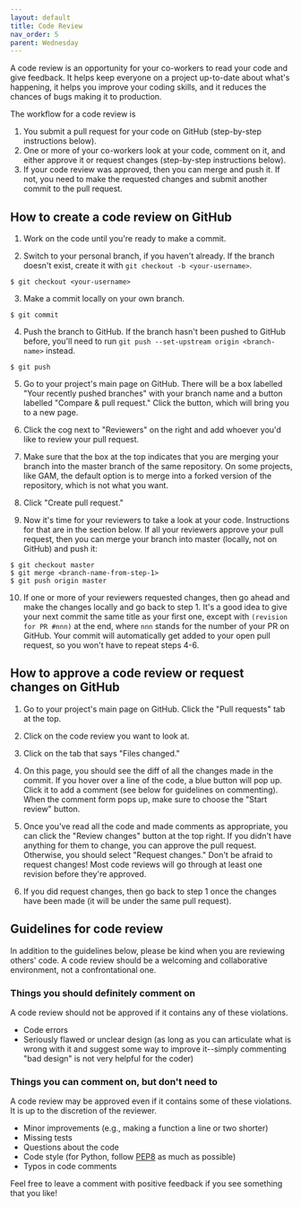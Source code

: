 ```yaml
---
layout: default
title: Code Review
nav_order: 5
parent: Wednesday 
---
```


A code review is an opportunity for your co-workers to read your code and give feedback. It helps keep everyone on a project up-to-date about what's happening, it helps you improve your coding skills, and it reduces the chances of bugs making it to production.

The workflow for a code review is

1. You submit a pull request for your code on GitHub (step-by-step instructions below).
2. One or more of your co-workers look at your code, comment on it, and either approve it or request changes (step-by-step instructions below).
3. If your code review was approved, then you can merge and push it. If not, you need to make the requested changes and submit another commit to the pull request.

## How to create a code review on GitHub

1. Work on the code until you're ready to make a commit.

2. Switch to your personal branch, if you haven't already. If the branch doesn't exist, create it with `git checkout -b <your-username>`.
```
$ git checkout <your-username>
```

3. Make a commit locally on your own branch.
```
$ git commit
```

4. Push the branch to GitHub. If the branch hasn't been pushed to GitHub before, you'll need to run `git push --set-upstream origin <branch-name>` instead.
```
$ git push
```

5. Go to your project's main page on GitHub. There will be a box labelled "Your recently pushed branches" with your branch name and a button labelled "Compare & pull request." Click the button, which will bring you to a new page.

6. Click the cog next to "Reviewers" on the right and add whoever you'd like to review your pull request.

7. Make sure that the box at the top indicates that you are merging your branch into the master branch of the same repository. On some projects, like GAM, the default option is to merge into a forked version of the repository, which is not what you want.

8. Click "Create pull request."

9. Now it's time for your reviewers to take a look at your code. Instructions for that are in the section below. If all your reviewers approve your pull request, then you can merge your branch into master (locally, not on GitHub) and push it:
```
$ git checkout master
$ git merge <branch-name-from-step-1>
$ git push origin master
```

10. If one or more of your reviewers requested changes, then go ahead and make the changes locally and go back to step 1. It's a good idea to give your next commit the same title as your first one, except with `(revision for PR #nnn)` at the end, where `nnn` stands for the number of your PR on GitHub. Your commit will automatically get added to your open pull request, so you won't have to repeat steps 4-6.


## How to approve a code review or request changes on GitHub

1. Go to your project's main page on GitHub. Click the "Pull requests" tab at the top.

2. Click on the code review you want to look at.

3. Click on the tab that says "Files changed."

4. On this page, you should see the diff of all the changes made in the commit. If you hover over a line of the code, a blue button will pop up. Click it to add a comment (see below for guidelines on commenting). When the comment form pops up, make sure to choose the "Start review" button.

5. Once you've read all the code and made comments as appropriate, you can click the "Review changes" button at the top right. If you didn't have anything for them to change, you can approve the pull request. Otherwise, you should select "Request changes." Don't be afraid to request changes! Most code reviews will go through at least one revision before they're approved.

6. If you did request changes, then go back to step 1 once the changes have been made (it will be under the same pull request).


## Guidelines for code review
In addition to the guidelines below, please be kind when you are reviewing others' code. A code review should be a welcoming and collaborative environment, not a confrontational one.

### Things you should definitely comment on
A code review should not be approved if it contains any of these violations.

- Code errors
- Seriously flawed or unclear design (as long as you can articulate what is wrong with it and suggest some way to improve it--simply commenting "bad design" is not very helpful for the coder)


### Things you can comment on, but don't need to
A code review may be approved even if it contains some of these violations. It is up to the discretion of the reviewer.

- Minor improvements (e.g., making a function a line or two shorter)
- Missing tests
- Questions about the code
- Code style (for Python, follow [PEP8](https://www.python.org/dev/peps/pep-0008/) as much as possible)
- Typos in code comments

Feel free to leave a comment with positive feedback if you see something that you like!
